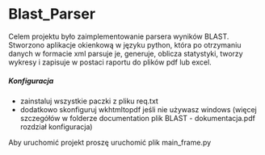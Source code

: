 # Blast_Parser
<div>
Celem projektu było zaimplementowanie parsera wyników BLAST. Stworzono aplikacje okienkową w języku python,
która po otrzymaniu danych w formacie xml parsuje je, generuje, oblicza statystyki, tworzy wykresy i zapisuje w postaci 
raportu do plików pdf lub excel.
<div>
<h5> Konfiguracja </h5>
<ul>
<li> zainstaluj wszystkie paczki z pliku req.txt </li>
<li> dodatkowo skonfiguruj  wkhtmltopdf jeśli nie używasz windows 
(więcej szczegółów w folderze documentation plik BLAST - dokumentacja.pdf rozdział konfiguracja)</li>
</ul>

<div>
Aby uruchomić projekt proszę uruchomić plik main_frame.py
</div>
